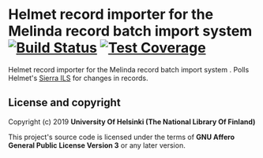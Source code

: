 # Helmet record importer for the Melinda record batch import system   [![Build Status](https://travis-ci.org/NatLibFi/melinda-record-import-importer-helmet.svg)](https://travis-ci.org/NatLibFi/melinda-record-import-importer-helmet) [![Test Coverage](https://codeclimate.com/github/NatLibFi/melinda-record-import-importer-helmet/badges/coverage.svg)](https://codeclimate.com/github/NatLibFi/melinda-record-import-importer-helmet/coverage)

Helmet record importer for the Melinda record batch import system . Polls Helmet's [Sierra ILS](https://sandbox.iii.com/iii/sierra-api/swagger/index.html) for changes in records.

## License and copyright

Copyright (c) 2019 **University Of Helsinki (The National Library Of Finland)**

This project's source code is licensed under the terms of **GNU Affero General Public License Version 3** or any later version.
